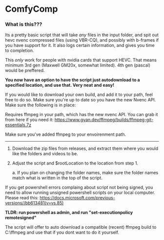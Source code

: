 # ComfyComp

### What is this???

Its a pretty basic script that will take *any* files in the input folder, and spit out hevc nvenc compressed files (using VBR-CQ), and possibly with b-frames if you have support for it. It also logs certain information, and gives you time to completion.

This *only* work for people with nvidia cards that support HEVC.
That means minimum 3rd gen (Maxwell GM20x, somewhat limited). 4th gen (pascal) would be preffered.

**You now have an option to have the script just autodownload to a specified location, and use that. Very neat and easy!**

If you would like to download your own build, and add it to your path, feel free to do so. Make sure you're up to date so you have the new Nvenc API.
Make sure the following is in place:

Requires ffmpeg in your path, which has the new nvenc API. You can grab it from here if you need it:
https://www.gyan.dev/ffmpeg/builds/ffmpeg-git-essentials.7z

Make sure you've added ffmpeg to your envoirenment path.

----
 
1. Download the zip files from releases, and extract them where you would like the folders and videos to be.
2. Adjust the script and $rootLocation to the location from step 1.
    
    a. If you plan on changing the folder names, make sure the folder names match what is written in the top of the script.

If you get powershell errors complaing about script not being signed, you need to allow running unsigned powershell scripts on your local computer.
Please read this: https://docs.microsoft.com/previous-versions//bb613481(v=vs.85)

**TLDR: run powershell as admin, and run "set-executionpolicy remotesigned"**

The script will offer to auto download a compatible (recent) ffmpeg build to C:\ffmpeg and use that if you dont want to do it yourself.